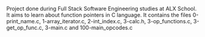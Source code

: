 Project done during Full Stack Software Engineering studies at ALX School. It aims to learn about function pointers in C language.
It contains the files 0-print_name.c, 1-array_iterator.c, 2-int_index.c, 3-calc.h, 3-op_functions.c, 3-get_op_func.c, 3-main.c and 100-main_opcodes.c
